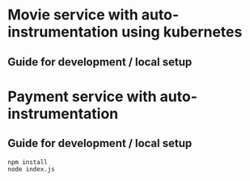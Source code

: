 # Movie service with auto-instrumentation using kubernetes

## Guide for development / local setup
# Payment service with auto-instrumentation

## Guide for development / local setup

```
npm install
node index.js
```